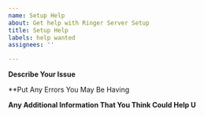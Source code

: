 ```yaml
---
name: Setup Help
about: Get help with Ringer Server Setup
title: Setup Help
labels: help wanted
assignees: ''

---
```


**Describe Your Issue**


**Put Any Errors You May Be Having


**Any Additional Information That You Think Could Help U**
